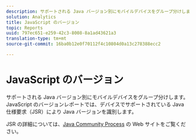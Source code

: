```yaml
---
description: サポートされる Java バージョン別にモバイルデバイスをグループ分けします。JavaScript のバージョンレポートでは、デバイスでサポートされている Java 仕様要求（JSR）により Java バージョンを識別します。
solution: Analytics
title: JavaScript のバージョン
topic: Reports
uuid: 797ec651-e259-42c3-8008-8a1ad43621a3
translation-type: tm+mt
source-git-commit: 16ba0b12e0f70112f4c10804d0a13c278388ecc2

---
```



# JavaScript のバージョン

サポートされる Java バージョン別にモバイルデバイスをグループ分けします。JavaScript のバージョンレポートでは、デバイスでサポートされている Java 仕様要求（JSR）により Java バージョンを識別します。

JSR の詳細については、[Java Community Process](https://jcp.org/en/jsr/overview) の Web サイトをご覧ください。

